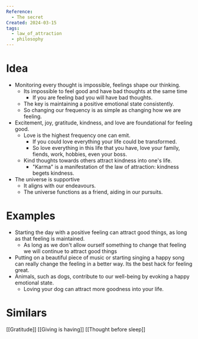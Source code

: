 ```yaml
---
Reference:
  - The secret
Created: 2024-03-15
tags:
  - law_of_attraction
  - philosophy
---
```

# Idea

- Monitoring every thought is impossible, feelings shape our thinking.
    - Its impossible to feel good and have bad thoughts at the same time
	    - If you are feeling bad you will have bad thoughts.
    - The key is maintaining a positive emotional state consistently.
    - So changing our frequency is as simple as changing how we are feeling.
- Excitement, joy, gratitude, kindness, and love are foundational for feeling good.
    - Love is the highest frequency one can emit. 
	    - If you could love everything your life could be transformed. 
	    - So love everything in this life that you have, love your family, fiends, work, hobbies, even your boss. 
	- Kind thoughts towards others attract kindness into one's life.
	    - "Karma" is a manifestation of the law of attraction: kindness begets kindness.
- The universe is supportive
	- It aligns with our endeavours.
    - The universe functions as a friend, aiding in our pursuits.

# Examples

- Starting the day with a positive feeling can attract good things, as long as that feeling is maintained.
    - As long as we don't allow ourself something to change that feeling we will continue to attract good things
- Putting on a beautiful piece of music or starting singing a happy song can really change the feeling in a better way. Its the best hack for feeling great.
- Animals, such as dogs, contribute to our well-being by evoking a happy emotional state.
    - Loving your dog can attract more goodness into your life.
# Similars

[[Gratitude]]
[[Giving is having]]
[[Thought before sleep]]